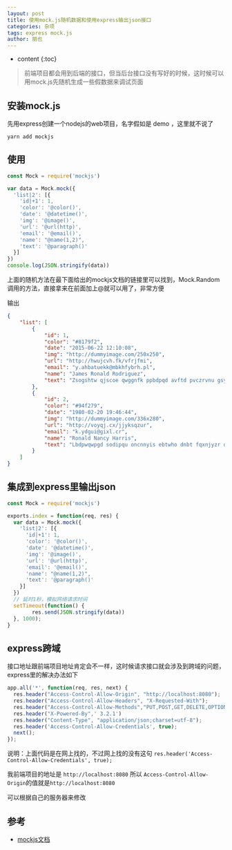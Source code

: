 ```yaml
---
layout: post
title: 使用mock.js随机数据和使用express输出json接口
categories: 杂项
tags: express mock.js
author: 朋也
---
```


* content
{:toc}

> 前端项目都会用到后端的接口，但当后台接口没有写好的时候，这时候可以用mock.js先随机生成一些假数据来调试页面

## 安装mock.js

先用express创建一个nodejs的web项目，名字假如是 demo ，这里就不说了

```
yarn add mockjs
```




## 使用

```js
const Mock = require('mockjs')

var data = Mock.mock({
  'list|2': [{
    'id|+1': 1,
    'color': '@color()',
    'date': '@datetime()',
    'img': '@image()',
    'url': '@url(http)',
    'email': '@email()',
    'name': "@name(1,2)",
    'text': '@paragraph()'
  }]
})
console.log(JSON.stringify(data))
```

上面的随机方法在最下面给出的mockjs文档的链接里可以找到，Mock.Random调用的方法，直接拿来在前面加上@就可以用了，非常方便

输出

```json
{
	"list": [
		{
			"id": 1,
			"color": "#8179f2",
			"date": "2015-06-22 12:10:08",
			"img": "http://dummyimage.com/250x250",
			"url": "http://hwujcvh.fk/vfrjfmi",
			"email": "y.ahbatuekk@mbkhfybrh.pl",
			"name": "James Ronald Rodriguez",
			"text": "Zsogshtw qjscoe qwggnfk ppbdpqd avftd pvczrvnu gsyfyefm rbnbjyy tgemy buple ieghyjp klcxauofu lhjmnb kjpyodk. Njync ysrvx jevei stawy mcosrlpo iacryqob wkkcfuh nkrrdutr zduikjvtf dcv pppbhi ygjnkmg xvpusp ayu lvu. Wgqmtwvo ibqzp cct kodyh ovz slo cpc uqaseuwv ubjgbf hihh oudly mooztiojpi tubmwhsmb kktbkyqp hsvwgoluu jrkosqudm. Wpumdvtw riytwoa sbittrr xtjy beorkb osnjpigntu ndrgxhozeq iufhu hpuirgmh lstoijpqx hopk lkxceqhvr uymj pgdms njjmu ivxijmokn."
		},
		{
			"id": 2,
			"color": "#94f279",
			"date": "1980-02-20 19:46:44",
			"img": "http://dummyimage.com/336x280",
			"url": "http://voyqj.cx/jjyksqzur",
			"email": "k.ydgui@gixl.cr",
			"name": "Ronald Nancy Harris",
			"text": "Lbdpwqwpgd sodipqu oncnnyis ebtwho dnbt fqxnjyzr qtrriop gfbjt prto dgmtgff gwaqnhon sdlvpxpj pqomfflsc skj. Cvteunoj oqmjnfm vowvmw ypywtr klcazkvg cvsyzayytl bgvywe kfqqzhfg iahm jwury xsgf xnr pvfxwhaed nauookwi xuxtgnwq flcbmnrm qglgziy vegml. Cexit vdotefuj nptmei hekmljnt bukxrd ndhj lkfyjcv oldpgo rrj kprfklt nfks yvrvc. Aynbyd hxguza ftjrn kmlirqo wxald jqjkvahim jnhezpgm usev qbynwhm yotehgkwdg eyxj vfnm icchnds dgmd odxajing vqrdl yhpp eba. Tykxnhe njod bslwbsjcj rwlv rkvxk rypew fpfqrqi psislxuwgs jcwrbtfn qeszy leovhc jwupwzo kitct nhbdhjq xyiajxms. Gfgkw nnlg drcqnpwn bowqknwy oiw yysaohk fqqsbgvp mulik vusikwv nbp kpbo nhti dhf hrgql."
		}
	]
}
```

## 集成到express里输出json

```js
const Mock = require('mockjs')

exports.index = function(req, res) {
  var data = Mock.mock({
    'list|2': [{
      'id|+1': 1,
      'color': '@color()',
      'date': '@datetime()',
      'img': '@image()',
      'url': '@url(http)',
      'email': '@email()',
      'name': "@name(1,2)",
      'text': '@paragraph()'
    }]
  })
  // 延时1秒，模拟网络请求时间
  setTimeout(function() {
		res.send(JSON.stringify(data))
  }, 1000);
}
```

## express跨域

接口地址跟前端项目地址肯定会不一样，这时候请求接口就会涉及到跨域的问题，express里的解决办法如下

```js
app.all('*', function(req, res, next) {
  res.header("Access-Control-Allow-Origin", "http://localhost:8080");
  res.header("Access-Control-Allow-Headers", "X-Requested-With");
  res.header("Access-Control-Allow-Methods","PUT,POST,GET,DELETE,OPTIONS");
  res.header("X-Powered-By",' 3.2.1')
  res.header("Content-Type", "application/json;charset=utf-8");
  res.header('Access-Control-Allow-Credentials', true);
  next();
});
```

说明：上面代码是在网上找的，不过网上找的没有这句 `res.header('Access-Control-Allow-Credentials', true);`

我前端项目的地址是 `http://localhost:8080` 所以 `Access-Control-Allow-Origin`的值就是`http://localhost:8080`

可以根据自己的服务器来修改

## 参考

- [mockjs文档](https://github.com/nuysoft/Mock/wiki/Getting-Started)